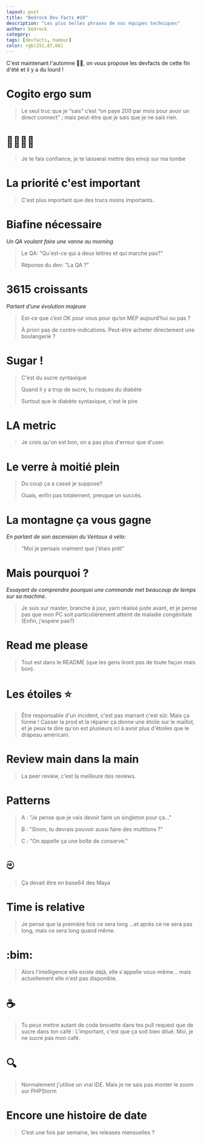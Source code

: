 ```yaml
---
layout: post
title: "Bedrock Dev Facts #18"
description: "Les plus belles phrases de nos équipes techniques"
author: bedrock 
category: 
tags: [devfacts, humour]
color: rgb(251,87,66)
---
```


C'est maintenant l'automne 🍁🎃, on vous propose les devfacts de cette fin d'été et il y a du lourd !

# Cogito ergo sum

> Le seul truc que je “sais” c’est “on paye 200 par mois pour avoir un direct connect” ; mais peut-être que je sais que je ne sais rien.

# 👋🔥🙊🎉

> Je te fais confiance, je te laisserai mettre des emoji sur ma tombe

# La priorité c'est important

> C'est plus important que des trucs moins importants.


# Biafine nécessaire

_Un QA voulant faire une vanne au morning_
> Le QA: "Qu'est-ce qui a deux lettres et qui marche pas?"
> 
> Réponse du dev: "La QA ?"

# 3615 croissants

_Parlant d’une évolution majeure_
> Est-ce que c’est OK pour vous pour qu’on MEP aujourd’hui ou pas ?
> 
> À priori pas de contre-indications. Peut-être acheter directement une boulangerie ?

# Sugar ! 

> C'est du sucre syntaxique
>
> Quand il y a trop de sucre, tu risques du diabète
> 
> Surtout que le diabète syntaxique, c'est le pire


# LA metric 

> Je crois qu'on est bon, on a pas plus d'erreur que d'user.

# Le verre à moitié plein

> Du coup ça a cassé je suppose?
>
> Ouais, enfin pas totalement, presque un succès.

# La montagne ça vous gagne

_En parlant de son ascension du Ventoux à vélo:_

> "Moi je pensais vraiment que j'étais prêt"

# Mais pourquoi ?

_Essayant de comprendre pourquoi une commande met beaucoup de temps sur sa machine._

> Je suis sur master, branche à jour, yarn réalisé juste avant, et je pense pas que mon PC soit particulièrement atteint de maladie congénitale
(Enfin, j'espère pas?)

# Read me please

> Tout est dans le README (que les gens liront pas de toute façon mais bon).

# Les étoiles ⭐️

> Être responsable d'un incident, c'est pas marrant c'est sûr. 
> Mais ça forme !
> Casser la prod et la réparer ça donne une étoile sur le maillot, et je peux te dire qu'on est plusieurs ici à avoir plus d'étoiles que le drapeau américain.

# Review main dans la main

> La peer review, c'est la meilleure des reviews.

# Patterns

> A : "Je pense que je vais devoir faire un singleton pour ça..."
> 
> B : "Sinon, tu devrais pouvoir aussi faire des multitons ?"
> 
> C : "On appelle ça une boîte de conserve."

# ම

> Ça devait être en base64 des Maya

# Time is relative

> Je pense que la première fois ce sera long ...et après ce ne sera pas long, mais ce sera long quand même.

# :bim:

> Alors l'intelligence elle existe déjà, elle s'appelle vous-même... mais actuellement elle n'est pas disponible.

# ☕️

> Tu peux mettre autant de code brouette dans tes pull request que de sucre dans ton café : L'important, c'est que ça soit bien dilué. 
> Moi, je ne sucre pas mon café.

# 🔍

> Normalement j'utilise un vrai IDE. Mais je ne sais pas monter le zoom sur PHPStorm

# Encore une histoire de date

> C’est une fois par semaine, les releases mensuelles ?
